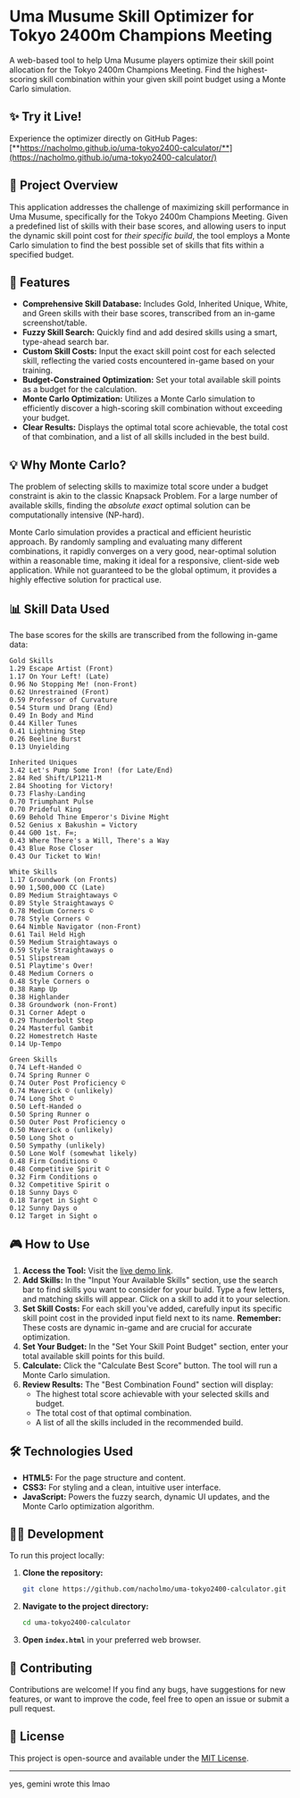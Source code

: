 # Uma Musume Skill Optimizer for Tokyo 2400m Champions Meeting

A web-based tool to help Uma Musume players optimize their skill point allocation for the Tokyo 2400m Champions Meeting. Find the highest-scoring skill combination within your given skill point budget using a Monte Carlo simulation.

## ✨ Try it Live!

Experience the optimizer directly on GitHub Pages:
[**https://nacholmo.github.io/uma-tokyo2400-calculator/**](https://nacholmo.github.io/uma-tokyo2400-calculator/)

## 📝 Project Overview

This application addresses the challenge of maximizing skill performance in Uma Musume, specifically for the Tokyo 2400m Champions Meeting. Given a predefined list of skills with their base scores, and allowing users to input the dynamic skill point cost for *their specific build*, the tool employs a Monte Carlo simulation to find the best possible set of skills that fits within a specified budget.

## 🚀 Features

*   **Comprehensive Skill Database:** Includes Gold, Inherited Unique, White, and Green skills with their base scores, transcribed from an in-game screenshot/table.
*   **Fuzzy Skill Search:** Quickly find and add desired skills using a smart, type-ahead search bar.
*   **Custom Skill Costs:** Input the exact skill point cost for each selected skill, reflecting the varied costs encountered in-game based on your training.
*   **Budget-Constrained Optimization:** Set your total available skill points as a budget for the calculation.
*   **Monte Carlo Optimization:** Utilizes a Monte Carlo simulation to efficiently discover a high-scoring skill combination without exceeding your budget.
*   **Clear Results:** Displays the optimal total score achievable, the total cost of that combination, and a list of all skills included in the best build.

## 💡 Why Monte Carlo?

The problem of selecting skills to maximize total score under a budget constraint is akin to the classic Knapsack Problem. For a large number of available skills, finding the *absolute exact* optimal solution can be computationally intensive (NP-hard).

Monte Carlo simulation provides a practical and efficient heuristic approach. By randomly sampling and evaluating many different combinations, it rapidly converges on a very good, near-optimal solution within a reasonable time, making it ideal for a responsive, client-side web application. While not guaranteed to be the global optimum, it provides a highly effective solution for practical use.

## 📊 Skill Data Used

The base scores for the skills are transcribed from the following in-game data:

```
Gold Skills
1.29 Escape Artist (Front)
1.17 On Your Left! (Late)
0.96 No Stopping Me! (non-Front)
0.62 Unrestrained (Front)
0.59 Professor of Curvature
0.54 Sturm und Drang (End)
0.49 In Body and Mind
0.44 Killer Tunes
0.41 Lightning Step
0.26 Beeline Burst
0.13 Unyielding

Inherited Uniques
3.42 Let's Pump Some Iron! (for Late/End)
2.84 Red Shift/LP1211-M
2.84 Shooting for Victory!
0.73 Flashy☆Landing
0.70 Triumphant Pulse
0.70 Prideful King
0.69 Behold Thine Emperor's Divine Might
0.52 Genius x Bakushin = Victory
0.44 G00 1st. F∞;
0.43 Where There's a Will, There's a Way
0.43 Blue Rose Closer
0.43 Our Ticket to Win!

White Skills
1.17 Groundwork (on Fronts)
0.90 1,500,000 CC (Late)
0.89 Medium Straightaways ©
0.89 Style Straightaways ©
0.78 Medium Corners ©
0.78 Style Corners ©
0.64 Nimble Navigator (non-Front)
0.61 Tail Held High
0.59 Medium Straightaways o
0.59 Style Straightaways o
0.51 Slipstream
0.51 Playtime's Over!
0.48 Medium Corners o
0.48 Style Corners o
0.38 Ramp Up
0.38 Highlander
0.38 Groundwork (non-Front)
0.31 Corner Adept o
0.29 Thunderbolt Step
0.24 Masterful Gambit
0.22 Homestretch Haste
0.14 Up-Tempo

Green Skills
0.74 Left-Handed ©
0.74 Spring Runner ©
0.74 Outer Post Proficiency ©
0.74 Maverick © (unlikely)
0.74 Long Shot ©
0.50 Left-Handed o
0.50 Spring Runner o
0.50 Outer Post Proficiency o
0.50 Maverick o (unlikely)
0.50 Long Shot o
0.50 Sympathy (unlikely)
0.50 Lone Wolf (somewhat likely)
0.48 Firm Conditions ©
0.48 Competitive Spirit ©
0.32 Firm Conditions o
0.32 Competitive Spirit o
0.18 Sunny Days ©
0.18 Target in Sight ©
0.12 Sunny Days o
0.12 Target in Sight o
```

## 🎮 How to Use

1.  **Access the Tool:** Visit the [live demo link](https://nacholmo.github.io/uma-tokyo2400-calculator/).
2.  **Add Skills:** In the "Input Your Available Skills" section, use the search bar to find skills you want to consider for your build. Type a few letters, and matching skills will appear. Click on a skill to add it to your selection.
3.  **Set Skill Costs:** For each skill you've added, carefully input its specific skill point cost in the provided input field next to its name. **Remember:** These costs are dynamic in-game and are crucial for accurate optimization.
4.  **Set Your Budget:** In the "Set Your Skill Point Budget" section, enter your total available skill points for this build.
5.  **Calculate:** Click the "Calculate Best Score" button. The tool will run a Monte Carlo simulation.
6.  **Review Results:** The "Best Combination Found" section will display:
    *   The highest total score achievable with your selected skills and budget.
    *   The total cost of that optimal combination.
    *   A list of all the skills included in the recommended build.

## 🛠️ Technologies Used

*   **HTML5:** For the page structure and content.
*   **CSS3:** For styling and a clean, intuitive user interface.
*   **JavaScript:** Powers the fuzzy search, dynamic UI updates, and the Monte Carlo optimization algorithm.

## 🧑‍💻 Development

To run this project locally:

1.  **Clone the repository:**
    ```bash
    git clone https://github.com/nacholmo/uma-tokyo2400-calculator.git
    ```
2.  **Navigate to the project directory:**
    ```bash
    cd uma-tokyo2400-calculator
    ```
3.  **Open `index.html`** in your preferred web browser.

## 🤝 Contributing

Contributions are welcome! If you find any bugs, have suggestions for new features, or want to improve the code, feel free to open an issue or submit a pull request.

## 📄 License

This project is open-source and available under the [MIT License](LICENSE).

---

yes, gemini wrote this lmao
